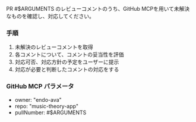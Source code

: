 PR #$ARGUMENTS のレビューコメントのうち、GitHub MCPを用いて未解決なものを確認し、対応してください。

### 手順

1. 未解決のレビューコメントを取得
2. 各コメントについて、コメントの妥当性を評価
3. 対応可否、対応方針の予定をユーザーに提示
4. 対応が必要と判断したコメントの対応をする

### GitHub MCP パラメータ

- owner: "endo-ava"
- repo: "music-theory-app"
- pullNumber: #$ARGUMENTS
